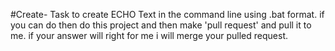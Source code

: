 #Create- Task to create ECHO Text in  the command line using .bat format.
if you can do then do this project and then make 'pull request' and pull it to me.
if your answer will right for me i will merge your pulled request.

